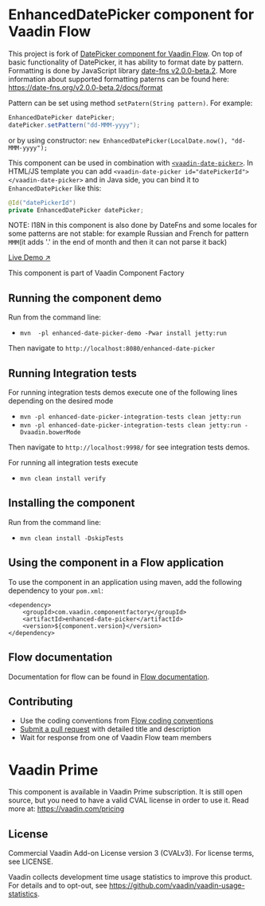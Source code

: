 # EnhancedDatePicker component for Vaadin Flow

This project is fork of [DatePicker component for Vaadin Flow](https://github.com/vaadin/vaadin-date-picker-flow). 
On top of basic functionality of DatePicker, it has ability to format date by pattern. 
Formatting is done by JavaScript library [date-fns v2.0.0-beta.2](https://date-fns.org/v2.0.0-beta.2/docs/Getting-Started). More information about supported formatting paterns can be found here:
 https://date-fns.org/v2.0.0-beta.2/docs/format
 
Pattern can be set using method `setPatern(String pattern)`. For example:
```java
EnhancedDatePicker datePicker;
datePicker.setPattern("dd-MMM-yyyy");
``` 
or by using constructor: `new EnhancedDatePicker(LocalDate.now(), "dd-MMM-yyyy");`

This component can be used in combination with [`<vaadin-date-picker>`](https://github.com/vaadin/vaadin-date-picker).
In HTML/JS template you can add `<vaadin-date-picker id="datePickerId"></vaadin-date-picker>` and in Java side, you can bind it to `EnhancedDatePicker` like this:

```java
@Id("datePickerId")
private EnhancedDatePicker datePicker;
```


NOTE: I18N in this component is also done by DateFns and some locales for some patterns are not stable: 
for example Russian and French for pattern `MMM`(it adds '.' in the end of month and then it can not parse it back)


[Live Demo ↗](https://incubator.app.fi/enhanced-date-picker-demo/enhanced-date-picker)

This component is part of Vaadin Component Factory

## Running the component demo
Run from the command line:
- `mvn  -pl enhanced-date-picker-demo -Pwar install jetty:run`

Then navigate to `http://localhost:8080/enhanced-date-picker`

## Running Integration tests

For running integration tests demos execute one of the following lines depending on the desired mode
- `mvn -pl enhanced-date-picker-integration-tests clean jetty:run`
- `mvn -pl enhanced-date-picker-integration-tests clean jetty:run -Dvaadin.bowerMode`

Then navigate to `http://localhost:9998/` for see integration tests demos.

For running all integration tests execute
- `mvn clean install verify`

## Installing the component
Run from the command line:
- `mvn clean install -DskipTests`

## Using the component in a Flow application
To use the component in an application using maven,
add the following dependency to your `pom.xml`:
```
<dependency>
    <groupId>com.vaadin.componentfactory</groupId>
    <artifactId>enhanced-date-picker</artifactId>
    <version>${component.version}</version>
</dependency>
```

## Flow documentation
Documentation for flow can be found in [Flow documentation](https://github.com/vaadin/flow-and-components-documentation/blob/master/documentation/Overview.asciidoc).

## Contributing
- Use the coding conventions from [Flow coding conventions](https://github.com/vaadin/flow/tree/master/eclipse)
- [Submit a pull request](https://www.digitalocean.com/community/tutorials/how-to-create-a-pull-request-on-github) with detailed title and description
- Wait for response from one of Vaadin Flow team members

# Vaadin Prime

This component is available in Vaadin Prime subscription. It is still open source, but you need to have a valid CVAL license in order to use it. Read more at: https://vaadin.com/pricing

## License

Commercial Vaadin Add-on License version 3 (CVALv3). For license terms, see LICENSE.

Vaadin collects development time usage statistics to improve this product. For details and to opt-out, see https://github.com/vaadin/vaadin-usage-statistics.